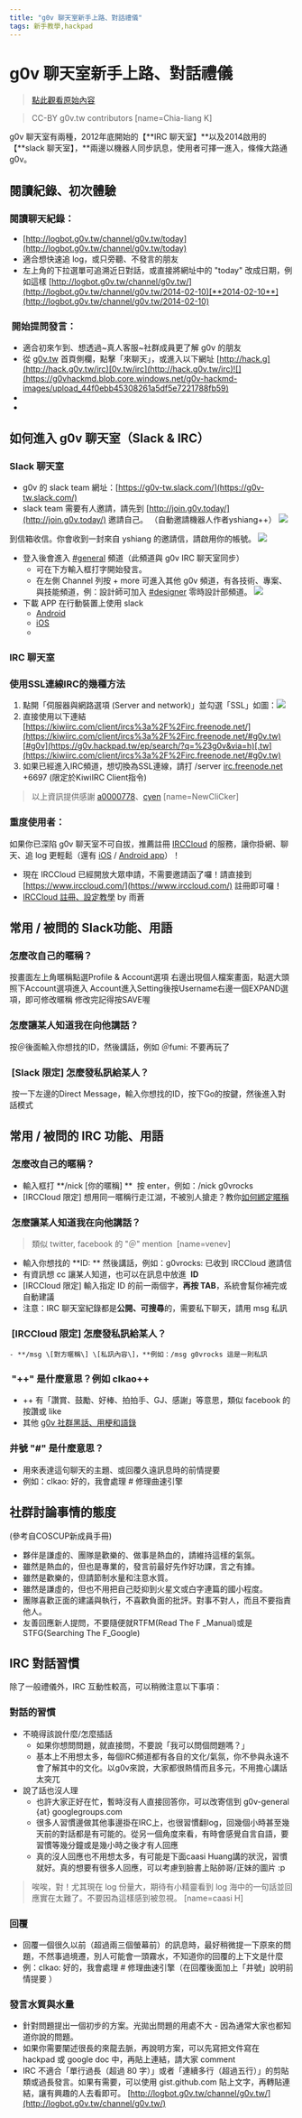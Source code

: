 ```yaml
---
title: "g0v 聊天室新手上路、對話禮儀"
tags: 新手教學,hackpad
---
```


# g0v 聊天室新手上路、對話禮儀

> [點此觀看原始內容](https://g0v.hackpad.tw/h)

> CC-BY g0v.tw contributors
> [name=Chia-liang K]


g0v 聊天室有兩種，2012年底開始的【**IRC 聊天室】**以及2014啟用的【**slack 聊天室】，**兩邊以機器人同步訊息，使用者可擇一進入，條條大路通g0v。

## 閱讀紀錄、初次體驗


### 閱讀聊天紀錄：

- [http://logbot.g0v.tw/channel/g0v.tw/today](http://logbot.g0v.tw/channel/g0v.tw/today)
- 適合想快速追 log，或只旁聽、不發言的朋友
- 左上角的下拉選單可追溯近日對話，或直接將網址中的 "today" 改成日期，例如這樣 [http://logbot.g0v.tw/channel/g0v.tw/](http://logbot.g0v.tw/channel/g0v.tw/2014-02-10)[**2014-02-10**](http://logbot.g0v.tw/channel/g0v.tw/2014-02-10)

###  開始提問發言：

- 適合初來乍到、想透過~真人客服~社群成員更了解 g0v 的朋友
- 從 [g0v.tw](http://g0v.tw) 首頁側欄，點擊「來聊天」，或進入以下網址 [http://hack.g](http://hack.g0v.tw/irc)[0v.tw/irc](http://hack.g0v.tw/irc)![](https://g0vhackmd.blob.core.windows.net/g0v-hackmd-images/upload_44f0ebb45308261a5df5e7221788fb59)
-
-


## 如何進入 g0v 聊天室（Slack & IRC）

### Slack 聊天室


- g0v 的 slack team 網址：[https://g0v-tw.slack.com/](https://g0v-tw.slack.com/)
- slack team 需要有人邀請，請先到 [http://join.g0v.today/](http://join.g0v.today/) 邀請自己。 （自動邀請機器人作者yshiang++）
![](https://g0vhackmd.blob.core.windows.net/g0v-hackmd-images/upload_9ed019555148aaf3646ebd015a416a97)

到信箱收信。你會收到一封來自 yshiang 的邀請信，請啟用你的帳號。
![](https://g0vhackmd.blob.core.windows.net/g0v-hackmd-images/upload_1dabe250c05070b1d3af6a413b96c311)
- 登入後會進入 [#general](https://g0v.hackpad.tw/ep/search/?q=%23general&via=h) 頻道（此頻道與 g0v IRC 聊天室同步）
    - 可在下方輸入框打字開始發言。
    - 在左側 Channel 列按 + more 可進入其他 g0v 頻道，有各技術、專案、與技能頻道，例：設計師可加入 [#designer](https://g0v.hackpad.tw/ep/search/?q=%23designer&via=h) 零時設計部頻道。
![](https://g0vhackmd.blob.core.windows.net/g0v-hackmd-images/upload_e5c6e392d12d8d3d2165abd068eed58a)
- 下載 APP 在行動裝置上使用 slack
    - [Android](https://play.google.com/store/apps/details?id=com.Slack)
    - [iOS](https://itunes.apple.com/us/app/slack/id803453959?mt=12)
    -
### IRC 聊天室


### 使用SSL連線IRC的幾種方法

1.  點開「伺服器與網路選項 (Server and network)」並勾選「SSL」如圖：![](https://g0vhackmd.blob.core.windows.net/g0v-hackmd-images/upload_88ad60dd34fc4ccedf426a29bdf28d1c)
2.  直接使用以下連結 [https://kiwiirc.com/client/ircs%3a%2F%2Firc.freenode.net/](https://kiwiirc.com/client/ircs%3a%2F%2Firc.freenode.net/#g0v.tw)[#g0v](https://g0v.hackpad.tw/ep/search/?q=%23g0v&via=h)[.tw](https://kiwiirc.com/client/ircs%3a%2F%2Firc.freenode.net/#g0v.tw)
3.  如果已經進入IRC頻道，想切換為SSL連線，請打
    /server [irc.freenode.net](http://irc.freenode.net/) +6697
    (限定於KiwiIRC Client指令)
> 以上資訊提供感謝 [a0000778](http://logbot.g0v.tw/channel/g0v.tw/2014-04-25/201)、[cyen](http://logbot.g0v.tw/channel/g0v.tw/2014-04-13/42)
> [name=NewCliCker]


### 重度使用者：

如果你已深陷 g0v 聊天室不可自拔，推薦註冊 [IRCCloud](https://www.irccloud.com/#!/ircs://irc.freenode.net:6697/%23g0v.tw) 的服務，讓你掛網、聊天、追 log 更輕鬆（還有 [iOS](https://itunes.apple.com/app/irccloud/id672699103) / [Android app](https://play.google.com/store/apps/details?id=com.irccloud.android&hl=zh_TW)）！
- 現在 IRCCloud  已經開放大眾申請，不需要邀請函了囉！請直接到  [https://www.irccloud.com/](https://www.irccloud.com/)
    註冊即可囉！
- [IRCCloud 註冊、設定教學](https://github.com/g0v/dev/wiki/%E5%A6%82%E4%BD%95%E4%BD%BF%E7%94%A8-IRC#%E5%A6%82%E4%BD%95%E9%80%B2%E5%85%A5-ircweb-%E7%89%88%E6%9C%AC) by 雨蒼

## 常用 / 被問的 Slack功能、用語

### 怎麼改自己的暱稱？

按畫面左上角暱稱點選Profile & Account選項
右邊出現個人檔案畫面，點選大頭照下Account選項進入
Account進入Setting後按Username右邊一個EXPAND選項，即可修改暱稱
修改完記得按SAVE喔
### 怎麼讓某人知道我在向他講話？

按＠後面輸入你想找的ID，然後講話，例如 ＠fumi: 不要再玩了
###  \[Slack 限定\] 怎麼發私訊給某人？

 按一下左邊的Direct Message，輸入你想找的ID，按下Go的按鍵，然後進入對話模式




## 常用 / 被問的 IRC 功能、用語

###  怎麼改自己的暱稱？

- 輸入框打 **/nick \[你的暱稱\] **  按 enter，例如：/nick g0vrocks
- \[IRCCloud 限定\] 想用同一暱稱行走江湖，不被別人搶走？教你[如何綁定暱稱](https://github.com/g0v/dev/wiki/%E5%A6%82%E4%BD%95%E4%BD%BF%E7%94%A8-IRC#%E5%A6%82%E4%BD%95%E8%A8%BB%E5%86%8A%E8%87%AA%E5%B7%B1%E7%9A%84%E5%B8%B3%E8%99%9F)

###  怎麼讓某人知道我在向他講話？

> 類似 twitter, facebook 的 "＠" mention 
> [name=venev]

- 輸入你想找的 **ID: ** 然後講話，例如：g0vrocks: 已收到 IRCCloud 邀請信
- 有資訊想 cc 讓某人知道，也可以在訊息中放進  **ID**
- \[IRCCloud 限定\] 輸入指定 ID 的前一兩個字，**再按 TAB**，系統會幫你補完或自動建議
- 注意：IRC 聊天室紀錄都是**公開、可搜尋**的，需要私下聊天，請用 msg 私訊

###  \[IRCCloud 限定\] 怎麼發私訊給某人？

    - **/msg \[對方暱稱\] \[私訊內容\]，**例如：/msg g0vrocks 這是一則私訊

###  "++" 是什麼意思？例如 clkao++

- \+\+ 有「讚賞、鼓勵、好棒、拍拍手、GJ、感謝」等意思，類似 facebook 的按讚或 like
- 其他 [g0v 社群黑話、用梗和語錄](https://g0v.hackpad.com/g0v--MI7fGNIdygb)

### 井號 "#" 是什麼意思？

- 用來表達這句聊天的主題、或回覆久遠訊息時的前情提要
- 例如：clkao: 好的，我會處理 # 修理曲速引擎

## 社群討論事情的態度

(參考自COSCUP新成員手冊)
- 夥伴是謙虛的、團隊是歡樂的、做事是熱血的，請維持這樣的氣氛。
- 雖然是熱血的，但也是專業的，發言前最好先作好功課，言之有據。
- 雖然是歡樂的，但請節制水量和注意水質。
- 雖然是謙虛的，但也不用把自己貶抑到火星文或白字連篇的國小程度。
- 團隊喜歡正面的建議與執行，不喜歡負面的批評。對事不對人，而且不要指責他人。
- 友善回應新人提問，不要隨便就RTFM(Read The F _Manual)或是STFG(Searching The F_Google)


## IRC 對話習慣

除了一般禮儀外，IRC 互動性較高，可以稍微注意以下事項：

### 對話的習慣

- 不曉得該說什麼/怎麼插話
    - 如果你想問問題，就直接問，不要說「我可以問個問題嗎？」
    - 基本上不用想太多，每個IRC頻道都有各自的文化/氣氛，你不參與永遠不會了解其中的文化。以g0v來說，大家都很熱情而且多元，不用擔心講話太突兀
- 說了話也沒人理
    - 也許大家正好在忙，暫時沒有人直接回答你，可以改寄信到  g0v-general {at} googlegroups.com
    - 很多人習慣邊做其他事邊掛在IRC上，也很習慣翻log，回幾個小時甚至幾天前的對話都是有可能的。從另一個角度來看，有時會感覺自言自語，要習慣等幾分鐘或是幾小時之後才有人回應
    - 真的沒人回應也不用想太多，有可能是下面caasi Huang講的狀況，習慣就好。真的想要有很多人回應，可以考慮到臉書上貼帥哥/正妹的圖片 :p
> 唉唉，對！尤其現在 log 份量大，期待有小精靈看到 log 海中的一句話並回應實在太難了。不要因為這樣感到被忽視。
> [name=caasi H]


### 回覆

- 回覆一個很久以前（超過兩三個螢幕前）的訊息時，最好稍微提一下原來的問題，不然事過境遷，別人可能會一頭霧水，不知道你的回覆的上下文是什麼
- 例：clkao: 好的，我會處理 # 修理曲速引擎（在回覆後面加上「井號」說明前情提要 ）

### 發言水質與水量

- 針對問題提出一個初步的方案。光拋出問題的用處不大 \- 因為通常大家也都知道你說的問題。
- 如果你需要闡述很長的來龍去脈，再說明方案，可以先寫把文件寫在 hackpad 或 google doc 中，再貼上連結，請大家 comment
- IRC 不適合「單行過長（超過 80 字）」或者「連續多行（超過五行）」的剪貼類或過長發言。如果有需要，可以使用 gist.github.com 貼上文字，再轉貼連結，讓有興趣的人去看即可。
[http://logbot.g0v.tw/channel/g0v.tw/](http://logbot.g0v.tw/channel/g0v.tw/)

